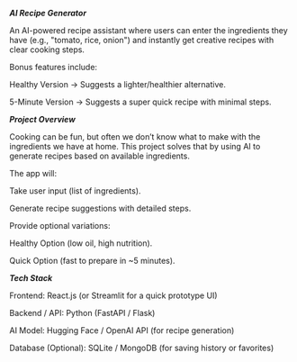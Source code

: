 ***AI Recipe Generator*** 

An AI-powered recipe assistant where users can enter the ingredients they have (e.g., "tomato, rice, onion") and instantly get creative recipes with clear cooking steps.

Bonus features include:

Healthy Version → Suggests a lighter/healthier alternative.

5-Minute Version → Suggests a super quick recipe with minimal steps.

***Project Overview***

Cooking can be fun, but often we don’t know what to make with the ingredients we have at home. This project solves that by using AI to generate recipes based on available ingredients.

The app will:

Take user input (list of ingredients).

Generate recipe suggestions with detailed steps.

Provide optional variations:

Healthy Option (low oil, high nutrition).

Quick Option (fast to prepare in ~5 minutes).

***Tech Stack***

Frontend: React.js (or Streamlit for a quick prototype UI)

Backend / API: Python (FastAPI / Flask)

AI Model: Hugging Face / OpenAI API (for recipe generation)

Database (Optional): SQLite / MongoDB (for saving history or favorites)